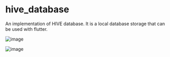 # hive_database

An implementation of HIVE database. It is a local database storage that can be used with flutter.

![image](https://user-images.githubusercontent.com/36519974/166894770-cc4d561a-ae2c-4dfe-976c-b21b92c4e922.png)

![image](https://user-images.githubusercontent.com/36519974/166894792-c11f2aeb-c2cf-4aae-8e69-5e1e840c99b2.png)
